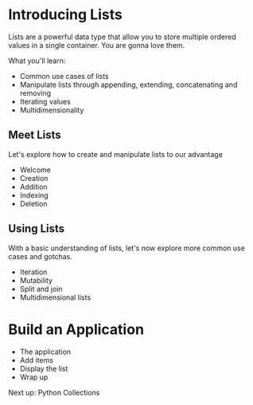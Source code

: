 # Introducing Lists

Lists are a powerful data type that allow you to store multiple ordered values in a single container. You are gonna love them.

What you'll learn:
* Common use cases of lists
* Manipulate lists through appending, extending, concatenating and removing
* Iterating values
* Multidimensionality

## Meet Lists
Let's explore how to create and manipulate lists to our advantage
* Welcome
* Creation
* Addition
* Indexing
* Deletion

## Using Lists
With a basic understanding of lists, let's now explore more common use cases and gotchas.
* Iteration
* Mutability
* Split and join
* Multidimensional lists

# Build an Application
* The application
* Add items
* Display the list
* Wrap up

Next up: Python Collections